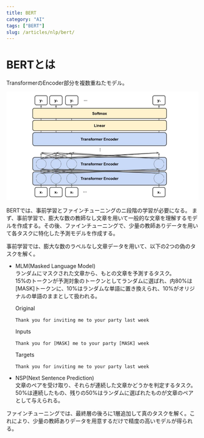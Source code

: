 ```yaml
---
title: BERT
category: "AI"
tags: ["BERT"]
slug: /articles/nlp/bert/
---
```


# BERTとは
TransformerのEncoder部分を複数重ねたモデル。

![bert](./bert.jpg)

BERTでは、事前学習とファインチューニングのニ段階の学習が必要になる。
まず、事前学習で、膨大な数の教師なし文章を用いて一般的な文章を理解するモデルを作成する。その後、ファインチューニングで、少量の教師ありデータを用いて各タスクに特化した予測モデルを作成する。

事前学習では、膨大な数のラベルなし文章データを用いて、以下の2つの偽のタスクを解く。

+ MLM(Masked Language Model)  
    ランダムにマスクされた文章から、もとの文章を予測するタスク。  
    15%のトークンが予測対象のトークンとしてランダムに選ばれ、内80%は[MASK]トークンに、10%はランダムな単語に置き換えられ、10%がオリジナルの単語のままとして扱われる。

    Original
    ```
    Thank you for inviting me to your party last week
    ```

    Inputs
    ```
    Thank you for [MASK] me to your party [MASK] week
    ```

    Targets
    ```
    Thank you for inviting me to your party last week
    ```

+ NSP(Next Sentence Prediction)  
    文章のペアを受け取り、それらが連続した文章かどうかを判定するタスク。  
    50%は連続したもの、残りの50%はランダムに選ばれたものが文章のペアとして与えられる。


ファインチューニングでは、最終層の後ろに1層追加して真のタスクを解く。これにより、少量の教師ありデータを用意するだけで精度の高いモデルが得られる。

